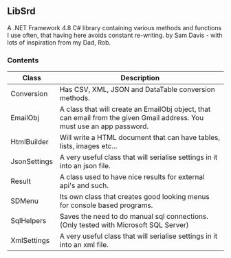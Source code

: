 ## LibSrd
A .NET Framework 4.8 C# library containing various methods and functions I use often, that having here avoids constant re-writing.
by Sam Davis - with lots of inspiration from my Dad, Rob. 

### Contents
|Class|Description|
|---|---|
|Conversion| Has CSV, XML, JSON and DataTable conversion methods.|
|EmailObj| A class that will create an EmailObj object, that can email from the given Gmail address. You must use an app password.|
|HtmlBuilder| Will write a HTML document that can have tables, lists, images etc...|
|JsonSettings| A very useful class that will serialise settings in it into an json file.|
|Result| A class used to have nice results for external api's and such.|
|SDMenu| Its own class that creates good looking menus for console based programs.|
|SqlHelpers| Saves the need to do manual sql connections. (Only tested with Microsoft SQL Server)|
|XmlSettings| A very useful class that will serialise settings in it into an xml file.|
